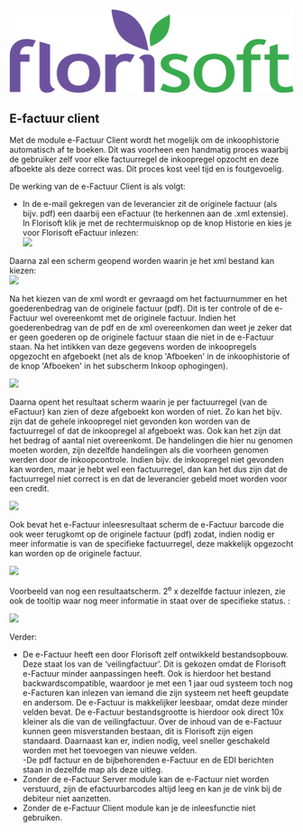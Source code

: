 <img src="../../fslogo.png"/>

## E-factuur client


Met de module e-Factuur Client wordt het mogelijk om de inkoophistorie
automatisch af te boeken. 
Dit was voorheen een handmatig proces waarbij de gebruiker zelf voor elke factuurregel de inkoopregel opzocht en deze
afboekte als deze correct was. Dit proces kost veel tijd en is foutgevoelig. 

De werking van de e-Factuur Client is als volgt:

- In de e-mail gekregen van de leverancier zit de originele factuur (als
bijv. pdf) een daarbij een eFactuur (te herkennen aan de .xml extensie).
In Florisoft klik je met de rechtermuisknop op de knop Historie en kies
je voor Florisoft eFactuur inlezen:  
![](.eFactuur%20Client%20en%20Server/media/image1.png)




Daarna zal een scherm geopend worden waarin je het xml bestand kan
kiezen:  
![](.eFactuur%20Client%20en%20Server/media/image2.png)

Na het kiezen van de xml wordt er gevraagd om het factuurnummer en het
goederenbedrag van de originele factuur (pdf). Dit is ter controle of
de e-Factuur wel overeenkomt met de originele factuur. Indien het
goederenbedrag van de pdf en de xml overeenkomen dan weet je zeker dat
er geen goederen op de originele factuur staan die niet in de e-Factuur
staan. Na het intikken van deze gegevens worden de inkoopregels
opgezocht en afgeboekt (net als de knop 'Afboeken' in de inkoophistorie of
de knop 'Afboeken' in het subscherm Inkoop ophogingen).

![](.eFactuur%20Client%20en%20Server/media/image3.png)

Daarna opent het resultaat scherm waarin je per factuurregel (van de
eFactuur) kan zien of deze afgeboekt kon worden of niet. Zo kan het
bijv. zijn dat de gehele inkoopregel niet gevonden kon worden van de
factuurregel of dat de inkoopregel al afgeboekt was. Ook kan het zijn dat het bedrag
of aantal niet overeenkomt. De handelingen die hier nu genomen moeten
worden, zijn dezelfde handelingen als die voorheen genomen werden door de
inkoopcontrole. Indien bijv. de inkoopregel niet gevonden kan worden,
maar je hebt wel een factuurregel, dan kan het dus zijn dat de
factuurregel niet correct is en dat de leverancier gebeld moet worden
voor een credit.

![](.eFactuur%20Client%20en%20Server/media/image4.png)

Ook bevat het e-Factuur inleesresultaat scherm de e-Factuur barcode die
ook weer terugkomt op de originele factuur (pdf) zodat, indien nodig er
meer informatie is van de specifieke factuurregel, deze makkelijk
opgezocht kan worden op de originele factuur.

![](.eFactuur%20Client%20en%20Server/media/image5.png)

Voorbeeld van nog een resultaatscherm. 2<sup>e</sup> x dezelfde factuur
inlezen, zie ook de tooltip waar nog meer informatie in staat over de
specifieke status. :

![](.eFactuur%20Client%20en%20Server/media/image6.png)

Verder:  
- De e-Factuur heeft een door Florisoft zelf ontwikkeld bestandsopbouw.
Deze staat los van de ‘veilingfactuur’. Dit is gekozen omdat de
Florisoft e-Factuur minder aanpassingen heeft. Ook is
hierdoor het bestand backwardscompatible, waardoor je met een 1 jaar
oud systeem toch nog e-Facturen kan inlezen van iemand die zijn systeem
net heeft geupdate en andersom. De e-Factuur is makkelijker leesbaar,
omdat deze minder velden bevat. De e-Factuur bestandsgrootte is hierdoor
ook direct 10x kleiner als die van de veilingfactuur. Over de inhoud
van de e-Factuur kunnen geen misverstanden bestaan, dit is Florisoft
zijn eigen standaard. Daarnaast kan er, indien nodig, veel sneller
geschakeld worden met het toevoegen van nieuwe velden.  
-De pdf factuur en de bijbehorenden e-Factuur en de EDI berichten staan
in dezelfde map als deze uitleg.  
- Zonder de e-Factuur Server module kan de e-Factuur niet worden verstuurd,
zijn de efactuurbarcodes altijd leeg en kan je de vink bij de debiteur
niet aanzetten.  
- Zonder de e-Factuur Client module kan je de inleesfunctie niet gebruiken.

